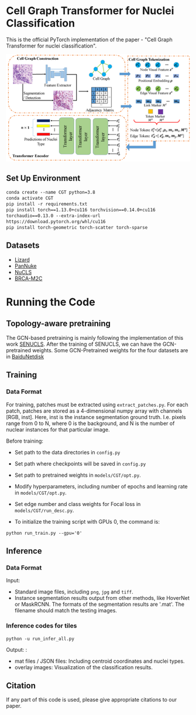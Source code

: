 # Cell Graph Transformer for Nuclei Classification

This is the official PyTorch implementation of the paper - "Cell Graph Transformer for nuclei classification". 

![](diagram/framework.png)




## Set Up Environment
```
conda create --name CGT python=3.8
conda activate CGT
pip install -r requirements.txt
pip install torch==1.13.0+cu116 torchvision==0.14.0+cu116 torchaudio==0.13.0 --extra-index-url https://download.pytorch.org/whl/cu116
pip install torch-geometric torch-scatter torch-sparse
```
## Datasets
- [Lizard](https://openaccess.thecvf.com/content/ICCV2021W/CDPath/html/Graham_Lizard_A_Large-Scale_Dataset_for_Colonic_Nuclear_Instance_Segmentation_and_ICCVW_2021_paper.html)
- [PanNuke](https://arxiv.org/abs/2003.10778)
- [NuCLS](https://academic.oup.com/gigascience/article-abstract/doi/10.1093/gigascience/giac037/6586817)
- [BRCA-M2C](http://openaccess.thecvf.com/content/ICCV2021/html/Abousamra_Multi-Class_Cell_Detection_Using_Spatial_Context_Representation_ICCV_2021_paper.html)

# Running the Code

## Topology-aware pretraining
The GCN-based pretraining is mainly following the implementation of this work [SENUCLS](https://github.com/Lewislou/SENUCLS).
After the training of SENUCLS, we can have the GCN-pretrained weights. Some GCN-Pretrained weights for the four datasets are in [BaiduNetdisk](https://pan.baidu.com/s/1lZhY6gUBvoC5BOsNq6MDoQ?pwd=qk7h)

## Training

### Data Format
For training, patches must be extracted using `extract_patches.py`. For each patch, patches are stored as a 4-dimensional numpy array with channels [RGB, inst]. Here, inst is the instance segmentation ground truth. I.e. pixels range from 0 to N, where 0 is the background, and N is the number of nuclear instances for that particular image. 

Before training:

- Set path to the data directories in `config.py`
- Set path where checkpoints will be saved  in `config.py`
- Set path to pretrained weights in `models/CGT/opt.py`.
- Modify hyperparameters, including number of epochs and learning rate in `models/CGT/opt.py`.
- Set edge number and class weights for Focal loss in `models/CGT/run_desc.py`.

- To initialize the training script with GPUs 0, the command is:
```
python run_train.py --gpu='0' 
```

## Inference

### Data Format

Input: <br />
- Standard image files, including `png`, `jpg` and `tiff`.
- Instance segmentation results output from other methods, like HoverNet or MaskRCNN. The formats of the segmentation results are '.mat'. The filename should match the testing images.

### Inference codes for tiles
```
python -u run_infer_all.py
```
Output: : <br />
- mat files / JSON files: Including centroid coordinates and nuclei types.
- overlay images: Visualization of the classification results.
## Citation

If any part of this code is used, please give appropriate citations to our paper. <br />

